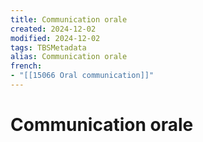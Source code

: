 ```yaml
---
title: Communication orale
created: 2024-12-02
modified: 2024-12-02
tags: TBSMetadata
alias: Communication orale
french:
- "[[15066 Oral communication]]"
---
```

# Communication orale
